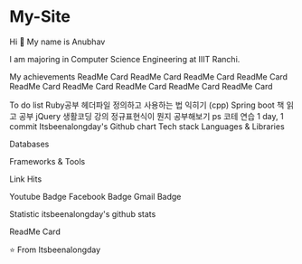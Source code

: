 # My-Site

Hi 👋 My name is Anubhav

I am majoring in Computer Science Engineering at IIIT Ranchi.


My achievements
ReadMe Card ReadMe Card ReadMe Card ReadMe Card ReadMe Card ReadMe Card ReadMe Card ReadMe Card ReadMe Card

To do list
 Ruby공부
 헤더파일 정의하고 사용하는 법 익히기 (cpp)
 Spring boot 책 읽고 공부
 jQuery 생활코딩 강의
 정규표현식이 뭔지 공부해보기
 ps 코테 연습
1 day, 1 commit
Itsbeenalongday's Github chart
Tech stack
Languages & Libraries

     

     

Databases

 

Frameworks & Tools

  

Link
Hits

Youtube Badge Facebook Badge Gmail Badge

Statistic
itsbeenalongday's github stats

ReadMe Card

⭐️ From Itsbeenalongday
